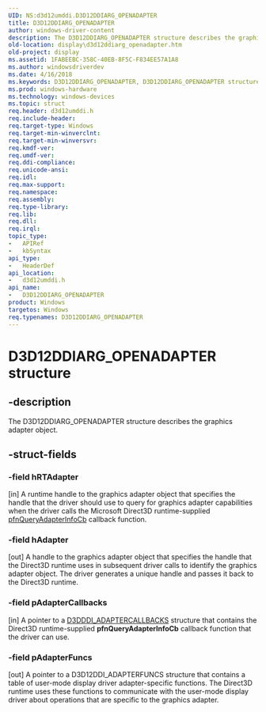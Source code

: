 ```yaml
---
UID: NS:d3d12umddi.D3D12DDIARG_OPENADAPTER
title: D3D12DDIARG_OPENADAPTER
author: windows-driver-content
description: The D3D12DDIARG_OPENADAPTER structure describes the graphics adapter object.
old-location: display\d3d12ddiarg_openadapter.htm
old-project: display
ms.assetid: 1FABEEBC-358C-40EB-8F5C-F834EE57A1A8
ms.author: windowsdriverdev
ms.date: 4/16/2018
ms.keywords: D3D12DDIARG_OPENADAPTER, D3D12DDIARG_OPENADAPTER structure [Display Devices], d3d12umddi/D3D12DDIARG_OPENADAPTER, display.d3d12ddiarg_openadapter
ms.prod: windows-hardware
ms.technology: windows-devices
ms.topic: struct
req.header: d3d12umddi.h
req.include-header: 
req.target-type: Windows
req.target-min-winverclnt: 
req.target-min-winversvr: 
req.kmdf-ver: 
req.umdf-ver: 
req.ddi-compliance: 
req.unicode-ansi: 
req.idl: 
req.max-support: 
req.namespace: 
req.assembly: 
req.type-library: 
req.lib: 
req.dll: 
req.irql: 
topic_type:
-	APIRef
-	kbSyntax
api_type:
-	HeaderDef
api_location:
-	d3d12umddi.h
api_name:
-	D3D12DDIARG_OPENADAPTER
product: Windows
targetos: Windows
req.typenames: D3D12DDIARG_OPENADAPTER
---
```


# D3D12DDIARG_OPENADAPTER structure


## -description


The D3D12DDIARG_OPENADAPTER structure describes the graphics adapter object.


## -struct-fields




### -field hRTAdapter

[in] A runtime handle to the graphics adapter object that specifies the handle that the driver should use to query for graphics adapter capabilities when the driver calls the Microsoft Direct3D runtime-supplied <a href="https://msdn.microsoft.com/8008574f-a89e-4fed-b745-7cf5baa68e64">pfnQueryAdapterInfoCb</a> callback function. 


### -field hAdapter

[out] A handle to the graphics adapter object that specifies the handle that the Direct3D runtime uses in subsequent driver calls to identify the graphics adapter object. The driver generates a unique handle and passes it back to the Direct3D runtime. 


### -field pAdapterCallbacks

[in] A pointer to a <a href="https://msdn.microsoft.com/library/windows/hardware/ff544350">D3DDDI_ADAPTERCALLBACKS</a> structure that contains the Direct3D runtime-supplied <b>pfnQueryAdapterInfoCb</b> callback function that the driver can use.


### -field pAdapterFuncs

[out] A pointer to a D3D12DDI_ADAPTERFUNCS structure that contains a table of user-mode display driver adapter-specific functions. The Direct3D runtime uses these functions to communicate with the user-mode display driver about operations that are specific to the graphics adapter.

